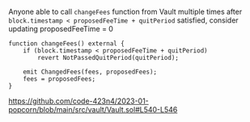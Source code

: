 Anyone able to call `changeFees` function from Vault multiple times after `block.timestamp < proposedFeeTime + quitPeriod` satisfied, consider updating proposedFeeTime = 0

```solidity
function changeFees() external {
    if (block.timestamp < proposedFeeTime + quitPeriod)
        revert NotPassedQuitPeriod(quitPeriod);

    emit ChangedFees(fees, proposedFees);
    fees = proposedFees;
}
```
https://github.com/code-423n4/2023-01-popcorn/blob/main/src/vault/Vault.sol#L540-L546